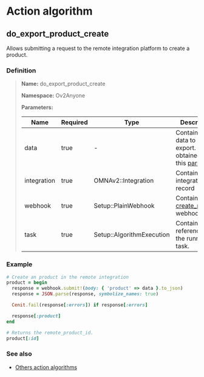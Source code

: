# Action algorithm

## do_export_product_create

Allows submitting a request to the remote integration platform to create a product.
    
### Definition

> **Name:** do_export_product_create
> 
> **Namespace:** Ov2Anyone
>
> **Parameters:**
> 
> | Name | Required | Type | Description |
> | ---- | -------- | ---- | ----------- |
> | data | true | - | Contains the data to be export. This is obtained from this [parser](../parser-algorithms/parse_from_omna_db_2_api_request_product.md). |
> | integration | true | OMNAv2::Integration | Contains integration record |
> | webhook | true | Setup::PlainWebhook | Contains the [create_product](../webhooks/overview?id=create_product) webhook |
> | task | true | Setup::AlgorithmExecution | Contains a reference to the running task. |

### Example
```ruby
# Create an product in the remote integration
product = begin
  response = webhook.submit!(body: { 'product' => data }.to_json)
  response = JSON.parse(response, symbolize_names: true)

  Cenit.fail(response[:errors]) if response[:errors]

  response[:product]
end

# Returns the remote_product_id.
product[:id]
```

### See also
* [Others action algorithms](overview?id=do_export_product_create)